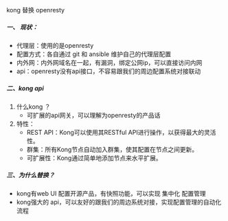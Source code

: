 kong 替换 openresty



##### 一、 现状：

 - 代理层：使用的是openresty
 - 配置方式：各自通过 git 和 ansible 维护自己的代理层配置
 - 内外网：内外网域名在一起，有漏洞，绑定公网ip，可以直接访问内网
 - api：openresty没有api接口，不容易跟我们的周边配置系统对接联动



##### 二、kong api

1. 什么kong ？
   - 可扩展的api网关，可以理解为openresty的产品话
2. 特性：
   - REST API：Kong可以使用其RESTful API进行操作，以获得最大的灵活性。
   - 群集：所有Kong节点自动加入群集，使其配置在节点之间更新。
   - 可扩展性：Kong通过简单地添加节点来水平扩展。



##### 三、为什么替换？

- kong有web UI 配置开源产品，有快照功能，可以实现 集中化 配置管理
- kong强大的 api，可以友好的跟我们的周边系统对接，实现配置管理的自动化流程